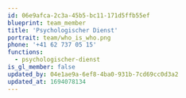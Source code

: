 ```yaml
---
id: 06e9afca-2c3a-45b5-bc11-171d5ffb55ef
blueprint: team_member
title: 'Psychologischer Dienst'
portrait: team/who_is_who.png
phone: '+41 62 737 05 15'
functions:
  - psychologischer-dienst
is_gl_member: false
updated_by: 04e1ae9a-6ef8-4ba0-931b-7cd69cc0d3a2
updated_at: 1694078134
---
```

